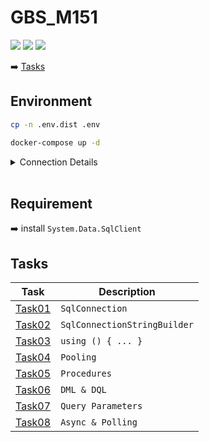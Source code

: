 # GBS_M151

[![](https://img.shields.io/badge/School-GBSSG-green)](https://www.gbssg.ch)
[![](https://img.shields.io/badge/ICT--Module-151-blue)](https://www.modulbaukasten.ch/module/151/3/de-DE?title=Datenbanken-in-Web-Applikation-einbinden)
![](https://img.shields.io/badge/Semester-6-blue)

:arrow_right: [Tasks](#tasks)

## Environment

```bash
cp -n .env.dist .env

docker-compose up -d
```

<details>
    <summary>Connection Details</summary>
    <strong>Host:</strong> <code>localhost,14330</code><br />
    <strong>Username:</strong> <code>sa</code><br />
    <strong>Password:</strong> <code>DEV_1234</code><br />
    <hr />
    <strong>Connection String:</strong> <code>Server=localhost,14330;Database=Northwind;User Id=sa;Password=DEV_1234;</code>
</details>
<br />

## Requirement

:arrow_right: install `System.Data.SqlClient`

## Tasks

| Task                | Description                  |
| ------------------- | ---------------------------- |
| [Task01](./Task01/) | `SqlConnection`              |
| [Task02](./Task02/) | `SqlConnectionStringBuilder` |
| [Task03](./Task03/) | `using () { ... }`           |
| [Task04](./Task04/) | `Pooling`                    |
| [Task05](./Task05/) | `Procedures`                 |
| [Task06](./Task06/) | `DML & DQL`                  |
| [Task07](./Task07/) | `Query Parameters`           |
| [Task08](./Task08/) | `Async & Polling`            |
